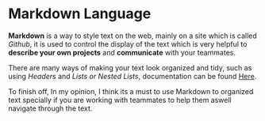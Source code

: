 # Markdown Language

**Markdown** is a way to style text on the web, mainly on a site which is called _Github_, 
it is used to control the display of the text which is very helpful to __describe your own projects__ and __communicate__ with your teammates.

There are many ways of making your text look organized and tidy, such as using *Headers* and *Lists or Nested Lists*, documentation can be found [Here](https://docs.github.com/en/github/writing-on-github/getting-started-with-writing-and-formatting-on-github/basic-writing-and-formatting-syntax).

To finish off, In my opinion, I think its a must to use Markdown to organized text specially if you are working with teammates to help them aswell navigate through the text.



